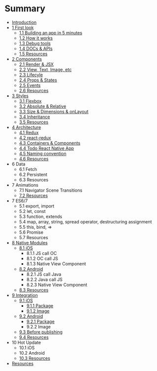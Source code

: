 # Summary

* [Introduction](README.md)
* [1 First look](chapter1.md)
   * [1.1 Building an app in 5 minutes](11_building_an_app_in_5_minutes.md)
   * [1.2 How it works](12_how_it_works.md)
   * [1.3 Debug tools](13_debug_tools.md)
   * [1.4 DOCs & APIs](14_docs_&_apis.md)
   * [1.5 Resources](15_resources.md)
* [2 Components](2_components.md)
   * [2.1 Render & JSX](21_render_&_jsx.md)
   * [2.2 View, Text, Image, etc](25_view,_text,_image,_etc.md)
   * [2.3 Lifecyle](23_lifecyle.md)
   * [2.4 Props & States](23_states_&_props.md)
   * [2.5 Events](24_events.md)
   * [2.6 Resources](26_resources.md)
* [3 Styles](3_styles.md)
   * [3.1 Flexbox](31_flexbox.md)
   * [3.2 Absolute & Relative](32_absolute_&_relative.md)
   * [3.3 Size & Dimensions & onLayout](33_size_&_dimensions_&_onlayout.md)
   * [3.4 Inheritance](34_inheritance.md)
   * [3.5 Resources](35_resources.md)
* [4 Architecture](4_architecture.md)
   * [4.1 Redux](41_redux+react.md)
   * [4.2 react-redux](42_react-redux.md)
   * [4.3 Containers & Components](43_containers_&_components.md)
   * [4.4 Todo React Native App](44_todo_react_native_app.md)
   * [4.5 Naming convention](45_naming_convention.md)
   * [4.6 Resources](47_resources.md)
* 6 Data
   * 6.1 Fetch
   * 6.2 Persistent
   * 6.3 Resources
* 7 Animations
   * 7.1 Navigator Scene Transitions
   * [7.2 Resources](72_resources.md)
* 7 ES6/7
   * 5.1 export, import
   * 5.2 let, const
   * 5.3 function, extends
   * 5.4 map, array, string, spread operator, destructuring assignment
   * 5.5 this, bind, =>
   * 5.6 Promise
   * 5.7 Resources
* [8 Native Modules](7_native_modules.md)
   * [8.1 iOS](71_ios.md)
       * 8.1.1 JS call OC
       * 8.1.2 OC call JS
       * 8.1.3 Native View Component
   * [8.2 Android](72_android.md)
       * 8.2.1 JS call Java
       * 8.2.2 Java call JS
       * 8.2.3 Native View Component
   * [8.3 Resources](73_resources.md)
* [9 Integration](8_integration.md)
   * [9.1 iOS](81_ios.md)
       * [9.1.1 Package](911_package.md)
       * [9.1.2 Image](912_image.md)
   * [9.2 Android](82_android.md)
       * [9.2.1 Package](921_package.md)
       * 9.2.2 Image
   * [9.3 Before publishing](83_before_publishing.md)
   * [9.4 Resources](83_resources.md)
* 10 Hot Update
   * 10.1 iOS
   * 10.2 Android
   * [10.3 Resources](93_resources.md)
* [Resources](resources.md)


